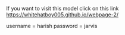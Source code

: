 If you want to visit this model click on this link https://whitehatboy005.github.io/webpage-2/

username = harish
password = jarvis
